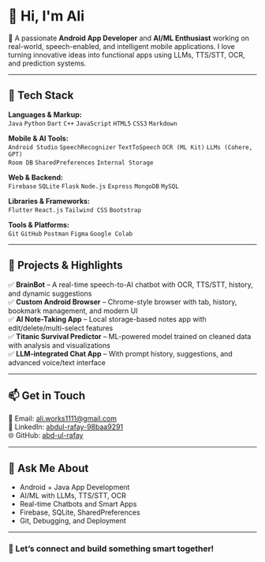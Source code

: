 # 👋 Hi, I'm Ali

🎯 A passionate **Android App Developer** and **AI/ML Enthusiast** working on real-world, speech-enabled, and intelligent mobile applications. I love turning innovative ideas into functional apps using LLMs, TTS/STT, OCR, and prediction systems.

---

## 🔧 Tech Stack

**Languages & Markup:**  
`Java` `Python` `Dart` `C++` `JavaScript` `HTML5` `CSS3` `Markdown`

**Mobile & AI Tools:**  
`Android Studio` `SpeechRecognizer` `TextToSpeech` `OCR (ML Kit)` `LLMs (Cohere, GPT)`  
`Room DB` `SharedPreferences` `Internal Storage`

**Web & Backend:**  
`Firebase` `SQLite` `Flask` `Node.js` `Express` `MongoDB` `MySQL`

**Libraries & Frameworks:**  
`Flutter` `React.js` `Tailwind CSS` `Bootstrap`

**Tools & Platforms:**  
`Git` `GitHub` `Postman` `Figma` `Google Colab`

---

## 📱 Projects & Highlights

✅ **BrainBot** – A real-time speech-to-AI chatbot with OCR, TTS/STT, history, and dynamic suggestions  
✅ **Custom Android Browser** – Chrome-style browser with tab, history, bookmark management, and modern UI  
✅ **AI Note-Taking App** – Local storage-based notes app with edit/delete/multi-select features  
✅ **Titanic Survival Predictor** – ML-powered model trained on cleaned data with analysis and visualizations  
✅ **LLM-integrated Chat App** – With prompt history, suggestions, and advanced voice/text interface



---

## 📫 Get in Touch

📧 Email: [ali.works1111@gmail.com](mailto:ali.works1111@gmail.com)  
💼 LinkedIn: [abdul-rafay-98baa9291](https://www.linkedin.com/in/muhammad-ali)  
🌐 GitHub: [abd-ul-rafay](https://github.com/ali-develops)  


---

## 💬 Ask Me About

- Android + Java App Development  
- AI/ML with LLMs, TTS/STT, OCR  
- Real-time Chatbots and Smart Apps  
- Firebase, SQLite, SharedPreferences  
- Git, Debugging, and Deployment

---

### 🚀 Let’s connect and build something smart together!
